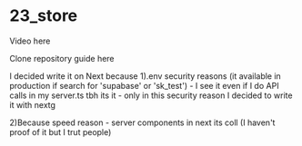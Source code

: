 # 23_store

Video here

Clone repository guide here

I decided write it on Next because
1).env security reasons (it available in production if search for 'supabase' or 'sk_test') - I see it even if I do API calls in my server.ts
tbh its it - only in this security reason I decided to write it with nextg

2)Because speed reason - server components in next its coll (I haven't proof of it but I trut people)
